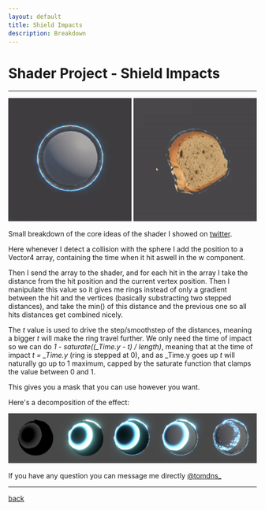 ```yaml
---
layout: default
title: Shield Impacts
description: Breakdown
---
```


# Shader Project - Shield Impacts

***

<div class="image_container">
    <img src="../images/shield-impacts/shield.gif" width="250"/>
    <img src="../images/shield-impacts/bread.gif" width="250"/>
</div>

Small breakdown of the core ideas of the shader I showed on [twitter](https://twitter.com/tomdns_/status/1177389679815135233).

Here whenever I detect a collision with the sphere I add the position to a Vector4 array, containing the time when it hit aswell in the w component.

Then I send the array to the shader, and for each hit in the array I take the distance from the hit position and the current vertex position. Then I manipulate this value so it gives me rings instead of only a gradient between the hit and the vertices (basically substracting two stepped distances), and take the min() of this distance and the previous one so all hits distances get combined nicely. 

The *t* value is used to drive the step/smoothstep of the distances, meaning a bigger *t* will make the ring travel further.
We only need the time of impact so we can do *1 - saturate((_Time.y - t) / length)*, meaning that at the time of impact *t = _Time.y* (ring is stepped at 0), and as _Time.y goes up *t* will naturally go up to 1 maximum, capped by the saturate function that clamps the value between 0 and 1.

This gives you a mask that you can use however you want.

Here's a decomposition of the effect:

![Process](../images/shield-impacts/process.png)

If you have any question you can message me directly [@tomdns_](https://twitter.com/tomdns_)

***

[back](../)
